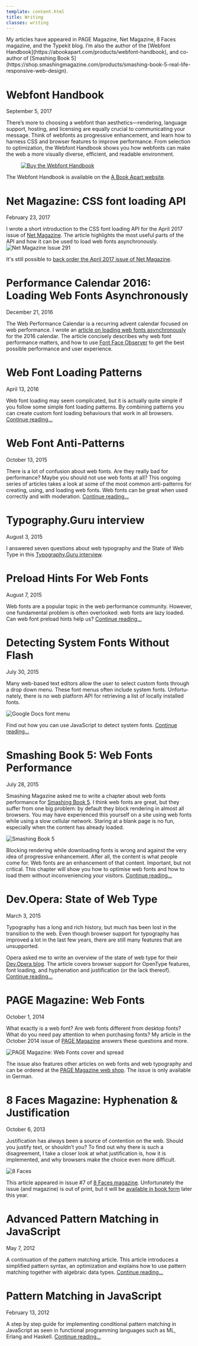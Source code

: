 ```yaml
---
template: content.html
title: Writing
classes: writing
---
```


<p class="intro">My articles have appeared in PAGE Magazine, Net Magazine, 8 Faces magazine, and the Typekit blog. I’m also the author of the [Webfont Handbook](https://abookapart.com/products/webfont-handbook), and co-author of [Smashing Book 5](https://shop.smashingmagazine.com/products/smashing-book-5-real-life-responsive-web-design).</p>


# Webfont Handbook
<p class="subtitle">September 5, 2017</p>

There’s more to choosing a webfont than aesthetics—rendering, language support, hosting, and licensing are equally crucial to communicating your message. Think of webfonts as progressive enhancement, and learn how to harness CSS and browser features to improve performance. From selection to optimization, the Webfont Handbook shows you how webfonts can make the web a more visually diverse, efficient, and readable environment.

<figure><a href="https://abookapart.com/products/webfont-handbook"><img title="Buy the Webfont Handbook" src="/assets/images/webfont-handbook-wood.jpg"></a></figure>

The Webfont Handbook is available on the [A Book Apart website](https://abookapart.com/products/webfont-handbook).

# Net Magazine: CSS font loading API
<p class="subtitle">February 23, 2017</p>

I wrote a short introduction to the CSS font loading API for the April 2017 issue of [Net Magazine](http://www.creativebloq.com/net-magazine). The article highlights the most useful parts of the API and how it can be used to load web fonts asynchronously.
![Net Magazine Issue 291](/assets/images/net-magazine.jpg)

It's still possible to [back order the April 2017 issue of Net Magazine](https://www.my­favouritemagazines.co.uk/design/net-magazine-back-issues/net-april-2017-issue-291/).

# Performance Calendar 2016: Loading Web Fonts Asynchronously
<p class="subtitle">December 21, 2016</p>

The Web Performance Calendar is a recurring advent calendar focused on web performance. I wrote an [article on loading web fonts asynchronously](https://calendar.perfplanet.com/2016/loading-web-fonts-asynchronously/) for the 2016 calendar. The article concisely describes why web font performance matters, and how to use [Font Face Observer](https://fontfaceobserver.com) to get the best possible performance and user experience.

# Web Font Loading Patterns
<p class=subtitle>April 13, 2016</p>

Web font loading may seem complicated, but it is actually quite simple if you follow some simple font loading patterns. By combining patterns you can create custom font loading behaviours that work in all browsers. [Continue reading…](web-font-loading-patterns.html)

# Web Font Anti-Patterns
<p class=subtitle>October 13, 2015</p>

There is a lot of confusion about web fonts. Are they really bad for performance? Maybe you should not use web fonts at all? This ongoing series of articles takes a look at some of the most common anti-patterns for creating, using, and loading web fonts. Web fonts can be great when used correctly and with moderation. [Continue reading…](web-font-anti-patterns.html)

# Typography.Guru interview
<p class=subtitle>August 3, 2015</p>

I answered seven questions about web typography and the State of Web Type in this [Typography.Guru interview](https://typography.guru/seven-questions-for/the-state-of-web-type-7-questions-for-bram-stein-r8/).

# Preload Hints For Web Fonts
<p class=subtitle>August 7, 2015</p>

Web fonts are a popular topic in the web performance community. However, one fundamental problem is often overlooked: web fonts are lazy loaded. Can web font preload hints help us? [Continue reading…](preload-hints-for-web-fonts.html)

# Detecting System Fonts Without Flash
<p class="subtitle">July 30, 2015</p>

Many web-based text ed­i­tors allow the user to se­lect cus­tom fonts through a drop down menu. These font menus of­ten in­clude sys­tem fonts. Un­for­tu­nately, there is no web plat­form API for re­triev­ing a list of lo­cally in­stalled fonts. 

![Google Docs font menu](/assets/images/google-docs-font-menu.png)

Find out how you can use JavaScript to detect system fonts. [Continue reading...](detecting-system-fonts-without-flash.html)

# Smashing Book 5: Web Fonts Performance
<p class="subtitle">July 28, 2015</p>

Smashing Magazine asked me to write a chapter about web fonts performance for [Smashing Book 5](http://www.smashingmagazine.com/2015/03/real-life-responsive-web-design-smashing-book-5/). I think web fonts are great, but they suffer from one big problem: by default they block rendering in almost all browsers. You may have experienced this yourself on a site using web fonts while using a slow cellular network. Staring at a blank page is no fun, especially when the content has already loaded.

![Smashing Book 5](/assets/images/smashing-book-5-pages.png)

Blocking rendering while downloading fonts is wrong and against the very idea of progressive enhancement. After all, the content is what people come for. Web fonts are an enhancement of that content. Important, but not critical. This chapter will show you how to optimise web fonts and how to load them without inconveniencing your visitors. [Continue reading...](smashing-book-5-web-fonts-performance.html)

# Dev.Opera: State of Web Type
<p class="subtitle">March 3, 2015</p>

Typography has a long and rich history, but much has been lost in the transition to the web. Even though browser support for typography has improved a lot in the last few years, there are still many features that are unsupported.

Opera asked me to write an overview of the state of web type for their [Dev.Opera blog](https://dev.opera.com/). The article covers browser support for OpenType features, font loading, and hyphenation and justification (or the lack thereof). [Continue reading...](https://dev.opera.com/articles/state-of-web-type/)

# PAGE Magazine: Web Fonts
<p class="subtitle">October 1, 2014</p>

What exactly is a web font? Are web fonts different from desktop fonts? What do you need pay attention to when purchasing fonts? My article in the October 2014 issue of [PAGE Magazine](http://page-online.de/) answers these questions and more.

![PAGE Magazine: Web Fonts cover and spread](/assets/images/PAGE-webfonts.jpg)

The issue also features other articles on web fonts and web typography and can be ordered at the [PAGE Magazine web shop](http://shop.page-online.de/einzelhefte/page-8-2014-webtypo-gestaltung-technik-corporate-design-food-packaging-task-management). The issue is only available in German.

# 8 Faces Magazine: Hyphenation & Justification
<p class="subtitle">October 6, 2013</p>

Justification has always been a source of contention on the web. Should you justify text, or shouldn’t you? To find out why there is such a disagreement, I take a closer look at what justification is, how it is implemented, and why browsers make the choice even more difficult.

![8 Faces](/assets/images/8faces.jpg)

This article appeared in issue #7 of [8 Faces magazine](http://www.8faces.com/). Unfortunately the issue (and magazine) is out of print, but it will be [available in book form](http://www.8faces.com/) later this year.

# Advanced Pattern Matching in JavaScript
<p class="subtitle">May 7, 2012</p>

A continuation of the pattern matching article. This article introduces a simplified pattern syntax, an optimization and explains how to use pattern matching together with algebraic data types. [Continue reading...](advanced-pattern-matching.html)

# Pattern Matching in JavaScript
<p class="subtitle">February 13, 2012</p>

A step by step guide for implementing conditional pattern matching in JavaScript as seen in functional programming languages such as ML, Erlang and Haskell. [Continue reading...](pattern-matching.html)
